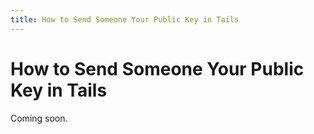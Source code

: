 ```yaml
---
title: How to Send Someone Your Public Key in Tails
---
```

# How to Send Someone Your Public Key in Tails

Coming soon.
